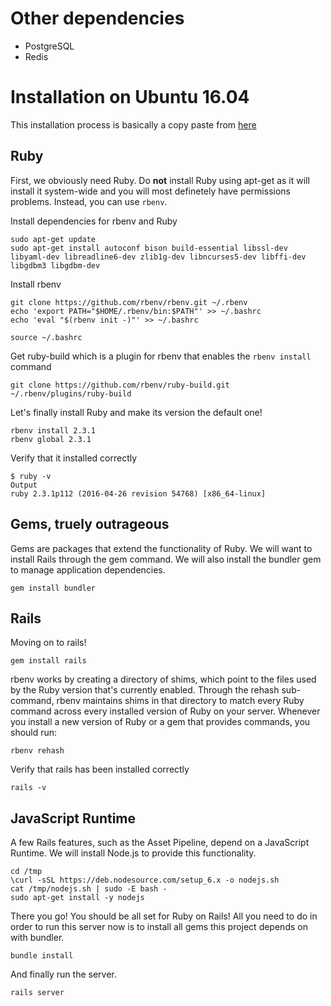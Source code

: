 # Other dependencies
- PostgreSQL
- Redis

# Installation on Ubuntu 16.04

This installation process is basically a copy paste from [here][1]

## Ruby

First, we obviously need Ruby. Do **not** install Ruby using apt-get as it will install it system-wide and you will most definetely have permissions problems. Instead, you can use `rbenv`.

Install dependencies for rbenv and Ruby
```
sudo apt-get update
sudo apt-get install autoconf bison build-essential libssl-dev libyaml-dev libreadline6-dev zlib1g-dev libncurses5-dev libffi-dev libgdbm3 libgdbm-dev
```

Install rbenv
```
git clone https://github.com/rbenv/rbenv.git ~/.rbenv
echo 'export PATH="$HOME/.rbenv/bin:$PATH"' >> ~/.bashrc
echo 'eval "$(rbenv init -)"' >> ~/.bashrc

source ~/.bashrc
```

Get ruby-build which is a plugin for rbenv that enables the `rbenv install` command
```
git clone https://github.com/rbenv/ruby-build.git ~/.rbenv/plugins/ruby-build
```

Let's finally install Ruby and make its version the default one!
```
rbenv install 2.3.1
rbenv global 2.3.1
```

Verify that it installed correctly
```
$ ruby -v
Output
ruby 2.3.1p112 (2016-04-26 revision 54768) [x86_64-linux]
```

## Gems, truely outrageous
Gems are packages that extend the functionality of Ruby. We will want to install Rails through the gem command. We will also install the bundler gem to manage application dependencies.
```
gem install bundler
```

## Rails
Moving on to rails!
```
gem install rails
```

rbenv works by creating a directory of shims, which point to the files used by the Ruby version that's currently enabled. Through the rehash sub-command, rbenv maintains shims in that directory to match every Ruby command across every installed version of Ruby on your server. Whenever you install a new version of Ruby or a gem that provides commands, you should run:
```
rbenv rehash
```

Verify that rails has been installed correctly
```
rails -v
```

## JavaScript Runtime

A few Rails features, such as the Asset Pipeline, depend on a JavaScript Runtime. We will install Node.js to provide this functionality.
```
cd /tmp
\curl -sSL https://deb.nodesource.com/setup_6.x -o nodejs.sh
cat /tmp/nodejs.sh | sudo -E bash -
sudo apt-get install -y nodejs
```

There you go! You should be all set for Ruby on Rails! All you need to do in order to run this server now is to install all gems this project depends on with bundler.
```
bundle install
```

And finally run the server.
```
rails server
```

 [1]: https://www.digitalocean.com/community/tutorials/how-to-install-ruby-on-rails-with-rbenv-on-ubuntu-16-04
